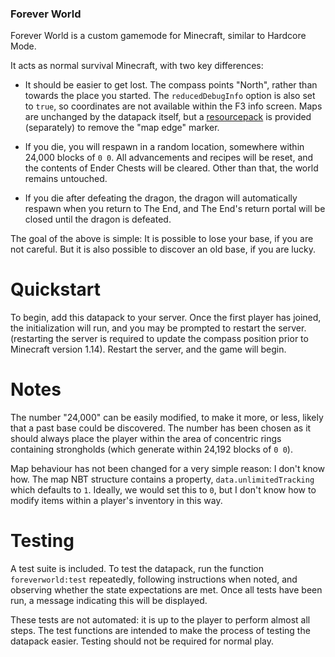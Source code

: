 ### Forever World

Forever World is a custom gamemode for Minecraft, similar to Hardcore Mode.

It acts as normal survival Minecraft, with two key differences:

 - It should be easier to get lost. The compass points "North", rather than
   towards the place you started. The `reducedDebugInfo` option is also set to
   `true`, so coordinates are not available within the F3 info screen. Maps are
   unchanged by the datapack itself, but a
   [resourcepack](http://www.github.com/skztr/foreverworld-resourcepack) is
   provided (separately) to remove the "map edge" marker.

 - If you die, you will respawn in a random location, somewhere within 24,000
   blocks of `0 0`. All advancements and recipes will be reset, and the contents
   of Ender Chests will be cleared. Other than that, the world remains
   untouched.

 - If you die after defeating the dragon, the dragon will automatically respawn
   when you return to The End, and The End's return portal will be closed until
   the dragon is defeated.

The goal of the above is simple: It is possible to lose your base, if you are
not careful. But it is also possible to discover an old base, if you are lucky.

# Quickstart

To begin, add this datapack to your server. Once the first player has joined,
the initialization will run, and you may be prompted to restart the server.
(restarting the server is required to update the compass position prior to
Minecraft version 1.14). Restart the server, and the game will begin.

# Notes

The number "24,000" can be easily modified, to make it more, or less, likely
that a past base could be discovered. The number has been chosen as it should
always place the player within the area of concentric rings containing
strongholds (which generate within 24,192 blocks of `0 0`).

Map behaviour has not been changed for a very simple reason: I don't know how.
The map NBT structure contains a property, `data.unlimitedTracking` which
defaults to `1`. Ideally, we would set this to `0`, but I don't know how to
modify items within a player's inventory in this way.

# Testing

A test suite is included. To test the datapack, run the function
`foreverworld:test` repeatedly, following instructions when noted, and observing
whether the state expectations are met. Once all tests have been run, a message
indicating this will be displayed.

These tests are not automated: it is up to the player to perform almost all
steps. The test functions are intended to make the process of testing the
datapack easier. Testing should not be required for normal play.
